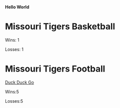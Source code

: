 **Hello World**
# Missouri Tigers Basketball
Wins: 1

Losses: 1
# Missouri Tigers Football

[Duck Duck Go](https://duckduckgo.com)

Wins:5

Losses:5
